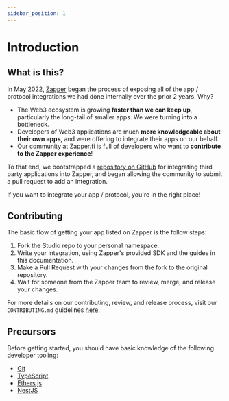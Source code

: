 ```yaml
---
sidebar_position: 1
---
```


# Introduction

## What is this?

In May 2022, [Zapper](https://zapper.fi) began the process of exposing all of
the app / protocol integrations we had done internally over the prior 2 years.
Why?

- The Web3 ecosystem is growing **faster than we can keep up**, particularly the
  long-tail of smaller apps. We were turning into a bottleneck.
- Developers of Web3 applications are much **more knowledgeable about their own
  apps**, and were offering to integrate their apps on our behalf.
- Our community at Zapper.fi is full of developers who want to **contribute to
  the Zapper experience**!

To that end, we bootstrapped a
[repository on GitHub](https://github.com/Zapper-fi/studio) for integrating
third party applications into Zapper, and began allowing the community to submit
a pull request to add an integration.

If you want to integrate your app / protocol, you're in the right place!

## Contributing

The basic flow of getting your app listed on Zapper is the follow steps:

1. Fork the Studio repo to your personal namespace.
1. Write your integration, using Zapper's provided SDK and the guides in this
   documentation.
1. Make a Pull Request with your changes from the fork to the original
   repository.
1. Wait for someone from the Zapper team to review, merge, and release your
   changes.

For more details on our contributing, review, and release process, visit our
`CONTRIBUTING.md` guidelines
[here](https://github.com/Zapper-fi/studio/blob/main/CONTRIBUTING.md).

## Precursors

Before getting started, you should have basic knowledge of the following
developer tooling:

- [Git](https://www.atlassian.com/git/tutorials/what-is-git)
- [TypeScript](https://www.freecodecamp.org/news/learn-typescript-basics/)
- [Ethers.js](https://docs.ethers.io/v5/)
- [NestJS](https://docs.nestjs.com/)
